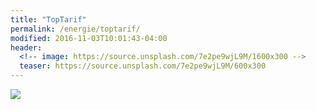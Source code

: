 ```yaml
---
title: "TopTarif"
permalink: /energie/toptarif/
modified: 2016-11-03T10:01:43-04:00
header:
  <!-- image: https://source.unsplash.com/7e2pe9wjL9M/1600x300 -->
  teaser: https://source.unsplash.com/7e2pe9wjL9M/600x300
---
```


<script language="javascript" type="text/javascript" src="//banners.webmasterplan.com/view.asp?ref=421183&site=5124&type=html&hnb=5&js=1&ih=5500&iw=680"></script>
<noscript><a href="//partners.webmasterplan.com/click.asp?ref=421183&site=5124&type=b1&bnb=1" target="_blank">
<img src="//banners.webmasterplan.com/view.asp?ref=421183&site=5124&b=1" border="0"/></a><br /></noscript>

